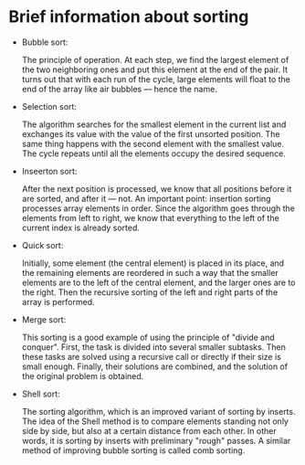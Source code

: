 Brief information about sorting
==========
- Bubble sort:

  The principle of operation. At each step, we find the largest element of the two neighboring ones and put this element at the end of the pair. It turns out that with each run of the cycle, large elements will float to the end of the array like air bubbles — hence the name.

- Selection sort: 
  
  The algorithm searches for the smallest element in the current list and exchanges its value with the value of the first unsorted position. The same thing happens with the second element with the smallest value. The cycle repeats until all the elements occupy the desired sequence.
  
- Inseerton sort: 

  After the next position is processed, we know that all positions before it are sorted, and after it — not. An important point: insertion sorting processes array elements in order. Since the algorithm goes through the elements from left to right, we know that everything to the left of the current index is already sorted.
  
- Quick sort:

  Initially, some element (the central element) is placed in its place, and the remaining elements are reordered in such a way that the smaller elements are to the left of the central element, and the larger ones are to the right. Then the recursive sorting of the left and right parts of the array is performed.

- Merge sort:

  This sorting is a good example of using the principle of "divide and conquer". First, the task is divided into several smaller subtasks. Then these tasks are solved using a recursive call or directly if their size is small enough. Finally, their solutions are combined, and the solution of the original problem is obtained.
  
- Shell sort:

  The sorting algorithm, which is an improved variant of sorting by inserts. The idea of the Shell method is to compare elements standing not only side by side, but also at a certain distance from each other. In other words, it is sorting by inserts with preliminary "rough" passes. A similar method of improving bubble sorting is called comb sorting.
